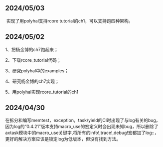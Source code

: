 ## 2024/05/03

​	实现了用polyhal支持rcore tutorial的ch1，可以支持跑四种架构。

## 2024/05/02

1、把杨金博的ch7跑起来；

2、下载rcore_tutorial代码；

3、研究polyhal中的examples；

4、研究杨金博的ch7实现；

5、用polyhal实现rcore_tutorial的ch1

## 2024/04/30

在拆分和编写memtest，exception，task/yield的CI时出现了与log有关的bug，因为log的“0.4.21”版本支持macro_use的宏定义时会出现未知bug，所以删除了axtask模块中的macro_use关键字,将所有的info!,trace!,debug!宏都加了log::，更好的解决方案应该是锁定log为低版本，但没有找到方法。